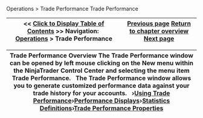 ﻿
Operations \> Trade Performance
Trade Performance

| \<\< [Click to Display Table of Contents](trade_performance.md) \>\> **Navigation:**     [Operations](operations-1.md) \> Trade Performance | [Previous page](timeandsales_windowlinking-1.md) [Return to chapter overview](operations-1.md) [Next page](using_trade_performance-1.md) |
| --- | --- |

| Trade Performance Overview The Trade Performance window can be opened by left mouse clicking on the New menu within the NinjaTrader Control Center and selecting the menu item Trade Performance.   The Trade Performance window allows you to generate customized performance data against your trade history for your accounts.   ›[Using Trade Performance](using_trade_performance-1.md)›[Performance Displays](performance_displays-1.md)›[Statistics Definitions](statistics_definitions-1.md)›[Trade Performance Properties](trade_performance_properties-1.md) |
| --- |

